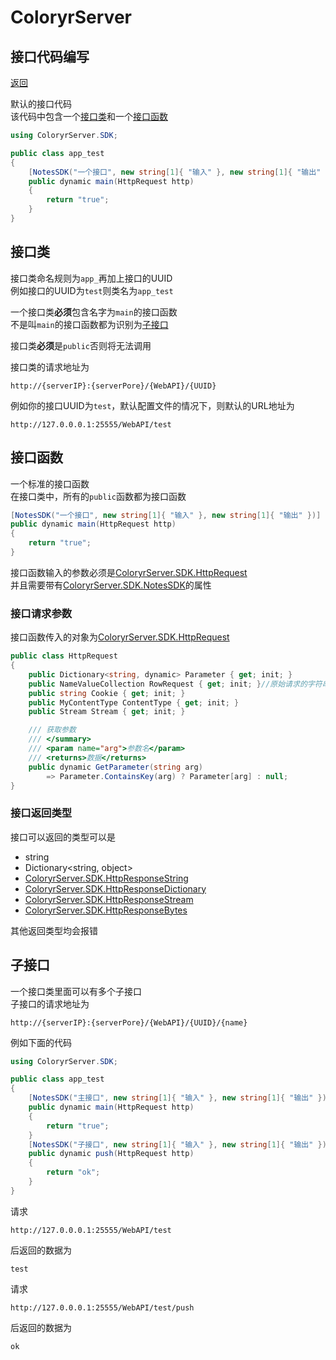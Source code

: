 # ColoryrServer

## 接口代码编写
[返回](code.md)

默认的接口代码  
该代码中包含一个[接口类](#接口类)和一个[接口函数](#接口函数)
```C#
using ColoryrServer.SDK;

public class app_test
{
    [NotesSDK("一个接口", new string[1]{ "输入" }, new string[1]{ "输出" })]
    public dynamic main(HttpRequest http)
    {  
        return "true";
    }
}
```

## 接口类
接口类命名规则为`app_`再加上接口的UUID  
例如接口的UUID为`test`则类名为`app_test`  

一个接口类**必须**包含名字为`main`的接口函数  
不是叫`main`的接口函数都为识别为[子接口](#子接口)  

接口类**必须**是`public`否则将无法调用  

接口类的请求地址为
```
http://{serverIP}:{serverPore}/{WebAPI}/{UUID}
``` 
例如你的接口UUID为`test`，默认配置文件的情况下，则默认的URL地址为  
```
http://127.0.0.0.1:25555/WebAPI/test
```

## 接口函数
一个标准的接口函数  
在接口类中，所有的`public`函数都为接口函数
```C#
[NotesSDK("一个接口", new string[1]{ "输入" }, new string[1]{ "输出" })]
public dynamic main(HttpRequest http)
{  
    return "true";
}
```
接口函数输入的参数必须是[ColoryrServer.SDK.HttpRequest](../ColoryrServer/Core/SDK/HttpSDK.cs#L7)  
并且需要带有[ColoryrServer.SDK.NotesSDK](../ColoryrServer/Core/SDK/NotesSDK.cs)的属性

### 接口请求参数
接口函数传入的对象为[ColoryrServer.SDK.HttpRequest](../ColoryrServer/Core/SDK/HttpSDK.cs#L7)
```C#
public class HttpRequest
{
    public Dictionary<string, dynamic> Parameter { get; init; }
    public NameValueCollection RowRequest { get; init; }//原始请求的字符串
    public string Cookie { get; init; }
    public MyContentType ContentType { get; init; }
    public Stream Stream { get; init; }

    /// 获取参数
    /// </summary>
    /// <param name="arg">参数名</param>
    /// <returns>数据</returns>
    public dynamic GetParameter(string arg)
        => Parameter.ContainsKey(arg) ? Parameter[arg] : null;
}
```
### 接口返回类型
接口可以返回的类型可以是
- string
- Dictionary<string, object>
- [ColoryrServer.SDK.HttpResponseString](../ColoryrServer/Core/SDK/HttpSDK.cs#L68)
- [ColoryrServer.SDK.HttpResponseDictionary](../ColoryrServer/Core/SDK/HttpSDK.cs#L90)
- [ColoryrServer.SDK.HttpResponseStream](../ColoryrServer/Core/SDK/HttpSDK.cs#L123)
- [ColoryrServer.SDK.HttpResponseBytes](../ColoryrServer/Core/SDK/HttpSDK.cs#L139)

其他返回类型均会报错

## 子接口
一个接口类里面可以有多个子接口  
子接口的请求地址为
```
http://{serverIP}:{serverPore}/{WebAPI}/{UUID}/{name}
```  
例如下面的代码
```C#
using ColoryrServer.SDK;

public class app_test
{
    [NotesSDK("主接口", new string[1]{ "输入" }, new string[1]{ "输出" })]
    public dynamic main(HttpRequest http)
    {  
        return "true";
    }
    [NotesSDK("子接口", new string[1]{ "输入" }, new string[1]{ "输出" })]
    public dynamic push(HttpRequest http)
    {  
        return "ok";
    }
}
```
请求
```
http://127.0.0.0.1:25555/WebAPI/test
```
后返回的数据为
```
test
```
请求
```
http://127.0.0.0.1:25555/WebAPI/test/push
```
后返回的数据为
```
ok
```
